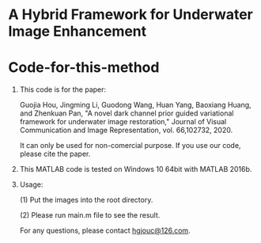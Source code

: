 # A Hybrid Framework for Underwater Image Enhancement
# Code-for-this-method

1. This code is for the paper: 

   Guojia Hou, Jingming Li, Guodong Wang, Huan Yang, Baoxiang Huang, and Zhenkuan Pan, "A novel dark channel prior guided variational framework for underwater image restoration," Journal 
   of Visual Communication and Image Representation, vol. 66,102732, 2020.

   It can only be used for non-comercial purpose. If you use our code, please cite the paper.

2. This MATLAB code is tested on Windows 10 64bit with MATLAB 2016b. 

3. Usage:

   (1) Put the images into the root directory.


   (2) Please run main.m file to see the result.


   For any questions, please contact hgjouc@126.com.

